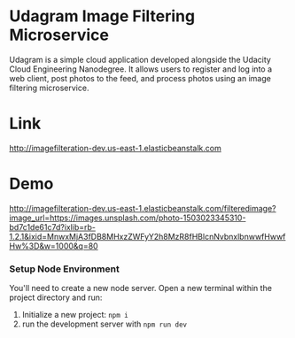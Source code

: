 # Udagram Image Filtering Microservice
Udagram is a simple cloud application developed alongside the Udacity Cloud Engineering Nanodegree. It allows users to register and log into a web client, post photos to the feed, and process photos using an image filtering microservice.


# Link
http://imagefilteration-dev.us-east-1.elasticbeanstalk.com

# Demo
http://imagefilteration-dev.us-east-1.elasticbeanstalk.com/filteredimage?image_url=https://images.unsplash.com/photo-1503023345310-bd7c1de61c7d?ixlib=rb-1.2.1&ixid=MnwxMjA3fDB8MHxzZWFyY2h8MzR8fHBlcnNvbnxlbnwwfHwwfHw%3D&w=1000&q=80



### Setup Node Environment

You'll need to create a new node server. Open a new terminal within the project directory and run:

1. Initialize a new project: `npm i`
2. run the development server with `npm run dev`


